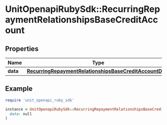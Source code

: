 # UnitOpenapiRubySdk::RecurringRepaymentRelationshipsBaseCreditAccount

## Properties

| Name | Type | Description | Notes |
| ---- | ---- | ----------- | ----- |
| **data** | [**RecurringRepaymentRelationshipsBaseCreditAccountData**](RecurringRepaymentRelationshipsBaseCreditAccountData.md) |  |  |

## Example

```ruby
require 'unit_openapi_ruby_sdk'

instance = UnitOpenapiRubySdk::RecurringRepaymentRelationshipsBaseCreditAccount.new(
  data: null
)
```

